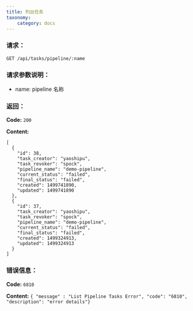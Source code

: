 ```yaml
---
title: 列出任务
taxonomy:
    category: docs
---
```


### 请求：

    GET /api/tasks/pipeline/:name

### 请求参数说明：

- name: pipeline 名称

### 返回：

**Code:** `200`

**Content:** 

```
[
  {
    "id": 38,
    "task_creator": "yaoshipu",
    "task_revoker": "spock",
    "pipeline_name": "demo-pipeline",
    "current_status": "failed",
    "final_status": "failed",
    "created": 1499741890,
    "updated": 1499741890
  },
  {
    "id": 37,
    "task_creator": "yaoshipu",
    "task_revoker": "spock",
    "pipeline_name": "demo-pipeline",
    "current_status": "failed",
    "final_status": "failed",
    "created": 1499324913,
    "updated": 1499324913
  }
]
```	

### 错误信息：

**Code:** `6810`

**Content:** `{ "message" : "List Pipeline Tasks Error", "code": "6810", "description": "error details"}`